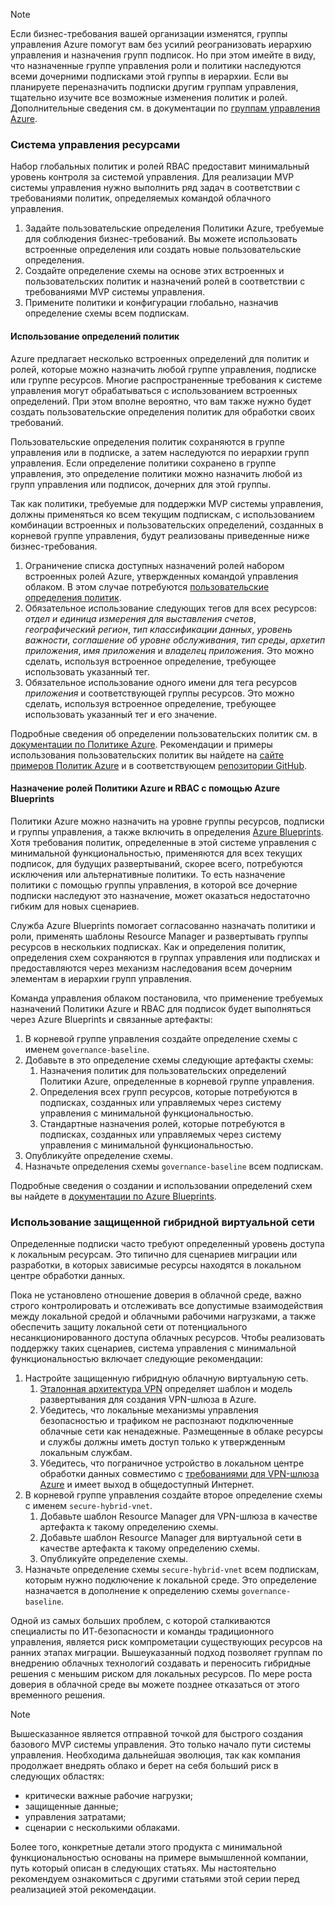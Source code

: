 <!-- TEMPLATE FILE - DO NOT ADD METADATA -->
<!-- markdownlint-disable MD002 MD041 -->
> [!NOTE]
>Если бизнес-требования вашей организации изменятся, группы управления Azure помогут вам без усилий реогранизовать иерархию управления и назначения групп подписок. Но при этом имейте в виду, что назначенные группе управления роли и политики наследуются всеми дочерними подписками этой группы в иерархии. Если вы планируете переназначить подписки другим группам управления, тщательно изучите все возможные изменения политик и ролей. Дополнительные сведения см. в документации по [группам управления Azure](/azure/governance/management-groups).

### <a name="governance-of-resources"></a>Система управления ресурсами

Набор глобальных политик и ролей RBAC предоставит минимальный уровень контроля за системой управления. Для реализации MVP системы управления нужно выполнить ряд задач в соответствии с требованиями политик, определяемых командой облачного управления.

1. Задайте пользовательские определения Политики Azure, требуемые для соблюдения бизнес-требований. Вы можете использовать встроенные определения или создать новые пользовательские определения.
2. Создайте определение схемы на основе этих встроенных и пользовательских политик и назначений ролей в соответствии с требованиями MVP системы управления.
3. Примените политики и конфигурации глобально, назначив определение схемы всем подпискам.

#### <a name="identify-policy-definitions"></a>Использование определений политик

Azure предлагает несколько встроенных определений для политик и ролей, которые можно назначить любой группе управления, подписке или группе ресурсов. Многие распространенные требования к системе управления могут обрабатываться с использованием встроенных определений. При этом вполне вероятно, что вам также нужно будет создать пользовательские определения политик для обработки своих требований.

Пользовательские определения политик сохраняются в группе управления или в подписке, а затем наследуются по иерархии групп управления. Если определение политики сохранено в группе управления, это определение политики можно назначить любой из групп управления или подписок, дочерних для этой группы.

Так как политики, требуемые для поддержки MVP системы управления, должны применяться ко всем текущим подпискам, с использованием комбинации встроенных и пользовательских определений, созданных в корневой группе управления, будут реализованы приведенные ниже бизнес-требования.

1. Ограничение списка доступных назначений ролей набором встроенных ролей Azure, утвержденных командой управления облаком. В этом случае потребуются [пользовательские определения политик](https://github.com/Azure/azure-policy/tree/master/samples/Authorization/allowed-role-definitions). 
2. Обязательное использование следующих тегов для всех ресурсов: *отдел и единица измерения для выставления счетов*, *географический регион*, *тип классификации данных*, *уровень важности*, *соглашение об уровне обслуживания*, *тип среды*, *архетип приложения*, *имя приложения* и *владелец приложения*. Это можно сделать, используя встроенное определение, требующее использовать указанный тег.
3. Обязательное использование одного имени для тега ресурсов *приложения* и соответствующей группы ресурсов. Это можно сделать, используя встроенное определение, требующее использовать указанный тег и его значение.

Подробные сведения об определении пользовательских политик см. в [документации по Политике Azure](/azure/governance/policy/tutorials/create-custom-policy-definition). Рекомендации и примеры использования пользовательских политик вы найдете на [сайте примеров Политик Azure](/azure/governance/policy/samples) и в соответствующем [репозитории GitHub](https://github.com/Azure/azure-policy).

#### <a name="assign-azure-policy-and-rbac-roles-using-azure-blueprints"></a>Назначение ролей Политики Azure и RBAC с помощью Azure Blueprints

Политики Azure можно назначить на уровне группы ресурсов, подписки и группы управления, а также включить в определения [Azure Blueprints](/azure/governance/blueprints/overview). Хотя требования политик, определенные в этой системе управления с минимальной функциональностью, применяются для всех текущих подписок, для будущих развертываний, скорее всего, потребуются исключения или альтернативные политики. То есть назначение политики с помощью группы управления, в которой все дочерние подписки наследуют это назначение, может оказаться недостаточно гибким для новых сценариев.

Служба Azure Blueprints помогает согласованно назначать политики и роли, применять шаблоны Resource Manager и развертывать группы ресурсов в нескольких подписках. Как и определения политик, определения схем сохраняются в группах управления или подписках и предоставляются через механизм наследования всем дочерним элементам в иерархии групп управления.

Команда управления облаком постановила, что применение требуемых назначений Политики Azure и RBAC для подписок будет выполняться через Azure Blueprints и связанные артефакты:

1. В корневой группе управления создайте определение схемы с именем `governance-baseline`.
2. Добавьте в это определение схемы следующие артефакты схемы:
    1. Назначения политик для пользовательских определений Политики Azure, определенные в корневой группе управления.
    2. Определения всех групп ресурсов, которые потребуются в подписках, созданных или управляемых через систему управления с минимальной функциональностью.
    3. Стандартные назначения ролей, которые потребуются в подписках, созданных или управляемых через систему управления с минимальной функциональностью.
3. Опубликуйте определение схемы.
4. Назначьте определения схемы `governance-baseline` всем подпискам.

Подробные сведения о создании и использовании определений схем вы найдете в [документации по Azure Blueprints](/azure/governance/blueprints/overview).

### <a name="secure-hybrid-vnet"></a>Использование защищенной гибридной виртуальной сети

Определенные подписки часто требуют определенный уровень доступа к локальным ресурсам. Это типично для сценариев миграции или разработки, в которых зависимые ресурсы находятся в локальном центре обработки данных.

Пока не установлено отношение доверия в облачной среде, важно строго контролировать и отслеживать все допустимые взаимодействия между локальной средой и облачными рабочими нагрузками, а также обеспечить защиту локальной сети от потенциального несанкционированного доступа облачных ресурсов. Чтобы реализовать поддержку таких сценариев, система управления с минимальной функциональностью включает следующие рекомендации:

1. Настройте защищенную гибридную облачную виртуальную сеть.
    1. [Эталонная архитектура VPN](/azure/architecture/reference-architectures/hybrid-networking/vpn) определяет шаблон и модель развертывания для создания VPN-шлюза в Azure.
    2. Убедитесь, что локальные механизмы управления безопасностью и трафиком не распознают подключенные облачные сети как ненадежные. Размещенные в облаке ресурсы и службы должны иметь доступ только к утвержденным локальным службам.
    3. Убедитесь, что пограничное устройство в локальном центре обработки данных совместимо с [требованиями для VPN-шлюза Azure](/azure/vpn-gateway/vpn-gateway-about-vpn-devices) и имеет выход в общедоступный Интернет.
1. В корневой группе управления создайте второе определение схемы с именем `secure-hybrid-vnet`.
    1. Добавьте шаблон Resource Manager для VPN-шлюза в качестве артефакта к такому определению схемы.
    2. Добавьте шаблон Resource Manager для виртуальной сети в качестве артефакта к такому определению схемы.
    3. Опубликуйте определение схемы.
1. Назначьте определение схемы `secure-hybrid-vnet` всем подпискам, которым нужно подключение к локальной среде. Это определение назначается в дополнение к определению схемы `governance-baseline`.

Одной из самых больших проблем, с которой сталкиваются специалисты по ИТ-безопасности и команды традиционного управления, является риск компрометации существующих ресурсов на ранних этапах миграции. Вышеуказанный подход позволяет группам по внедрению облачных технологий создавать и переносить гибридные решения с меньшим риском для локальных ресурсов. По мере роста доверия в облачной среде вы можете позднее отказаться от этого временного решения.

> [!NOTE]
> Вышесказанное является отправной точкой для быстрого создания базового MVP системы управления. Это только начало пути системы управления. Необходима дальнейшая эволюция, так как компания продолжает внедрять облако и берет на себя больший риск в следующих областях:
>
> - критически важные рабочие нагрузки;
> - защищенные данные;
> - управления затратами;
> - сценарии с несколькими облаками.
>
> Более того, конкретные детали этого продукта с минимальной функциональностью основаны на примере вымышленной компании, путь который описан в следующих статьях. Мы настоятельно рекомендуем ознакомиться с другими статьями этой серии перед реализацией этой рекомендации.
